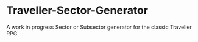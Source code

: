 # Traveller-Sector-Generator
A work in progress Sector or Subsector generator for the classic Traveller RPG
